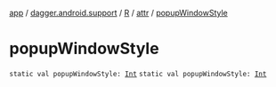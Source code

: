 [app](../../../index.md) / [dagger.android.support](../../index.md) / [R](../index.md) / [attr](index.md) / [popupWindowStyle](./popup-window-style.md)

# popupWindowStyle

`static val popupWindowStyle: `[`Int`](https://kotlinlang.org/api/latest/jvm/stdlib/kotlin/-int/index.html)
`static val popupWindowStyle: `[`Int`](https://kotlinlang.org/api/latest/jvm/stdlib/kotlin/-int/index.html)